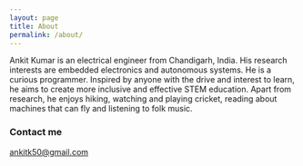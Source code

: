 ```yaml
---
layout: page
title: About
permalink: /about/
---
```


Ankit Kumar is an electrical engineer from Chandigarh, India. His research interests are embedded electronics and autonomous systems. He is a curious programmer. Inspired by anyone with the drive and interest to learn, he aims to create more inclusive and effective STEM education. Apart from research, he enjoys hiking, watching and playing cricket, reading about machines that can fly and listening to folk music.

### Contact me

[ankitk50@gmail.com](mailto:ankitk50@gmail.com)

